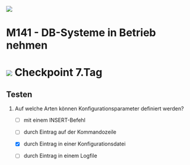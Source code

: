![](../x_res/tbz_logo.png)

# M141 - DB-Systeme in Betrieb nehmen


# ![](../x_res/CP.png) Checkpoint 7.Tag


## Testen 

1.  Auf welche Arten können Konfigurationsparameter definiert werden?

    - [ ] mit einem INSERT-Befehl

    - [ ] durch Eintrag auf der Kommandozeile

    - [x] durch Eintrag in einer Konfigurationsdatei

    - [ ] durch Eintrag in einem Logfile

